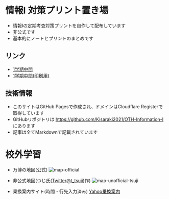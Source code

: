 # 情報I 対策プリント置き場

- 情報Iの定期考査対策プリントを自作して配布しています
- 非公式です
- 基本的にノートとプリントのまとめです

## リンク
- [1学期中間](./s1-middle)
- [1学期中間(印刷用)](./s1-middle-printout)

## 技術情報
- このサイトはGitHub Pagesで作成され、ドメインはCloudflare Registerで取得しています
- GitHubリポジトリは https://github.com/Kisaraki2021/OTH-Information-I にあります
- 記事は全てMarkdownで記載されています


# 校外学習
- 万博の地図(公式)
  ![map-official](https://www.expo2025.or.jp/wp/wp-content/themes/expo2025orjp_2022/assets/img/expo-map-index/map/img01.jpg)

- 非公式地図(つじ氏([Twitter@t_tsuji](https://x.com/t_tsuji))作)
  ![map-unofficial-tsuji](https://pbs.twimg.com/media/GqbYHElXQAAFGS2?format=jpg&name=4096x4096)

- 乗換案内サイト(時間・行先入力済み)
  [Yahoo乗換案内](https://transit.yahoo.co.jp/?from=&to=%E5%A4%A2%E6%B4%B2&fromgid=&togid=&flatlon=&tlatlon=&via=&viacode=&y=2025&m=05&d=21&hh=09&m1=3&m2=0&type=4&ticket=ic&expkind=1&userpass=1&ws=3&s=0&al=0&shin=0&ex=0&hb=0&lb=0&sr=0)